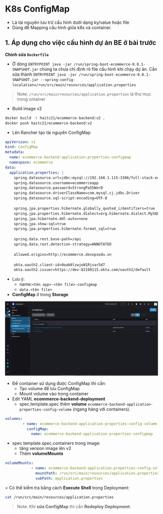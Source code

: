 # K8s ConfigMap

- Là tài nguyên lưu trữ cấu hình dưới dạng ky/value hoặc file
- Dùng để Mapping cấu hình giữa k8s và container.

## 1. Áp dụng cho việc cấu hình dự án BE ở bài trước

**Chỉnh sửa `Dockerfile`**

- Ở dòng `ENTRYPOINT java -jar /run/spring-boot-ecommerce-0.0.1-SNAPSHOT.jar` chúng ta chưa chỉ định rõ file cấu hình khi chạy dự án. Cần sửa thành `ENTRYPOINT java -jar /run/spring-boot-ecommerce-0.0.1-SNAPSHOT.jar --spring-config-localation=/run/src/main/resources/application.properties`

>Note: `/run/src/main/resources/application.properties` là thư mục trong ontainer

- Build image v2

```sh
docker build -t haitc21/ecommerce-backend:v2 .
docker push haitc21/ecommerce-backend:v2
```

- Lên Rancher tạo tài nguyên ConfigMap

```yml
apiVersion: v1
kind: ConfigMap
metadata:
  name: ecommerce-backend-application-properties-configmap
  namespace: ecommerce
data:
  application.properties: |
    spring.datasource.url=jdbc:mysql://192.168.1.115:3306/full-stack-ecommerce #chú ý thay đổi địa chỉ IP của bạn 
    spring.datasource.username=ecommerceapp
    spring.datasource.password=StrongPa55WorD
    spring.datasource.driverClassName=com.mysql.cj.jdbc.Driver
    spring.datasource.sql-script-encoding=UTF-8

    spring.jpa.properties.hibernate.globally_quoted_i/dentifiers=true
    spring.jpa.properties.hibernate.dialect=org.hibernate.dialect.MySQL8Dialect
    spring.jpa.hibernate.ddl-auto=none
    spring.jpa.show-sql=true
    spring.jpa.properties.hibernate.format_sql=true

    spring.data.rest.base-path=/api
    spring.data.rest.detection-strategy=ANNOTATED

    allowed.origins=http://ecommerce.devopsedu.vn

    okta.oauth2.client-id=0oab0lzwjoN1Rjsar5d7
    okta.oauth2.issuer=https://dev-82108115.okta.com/oauth2/default
```

- Lưu ý:
  - name:`<tên app>-<tên file>-configmap`
  - `data.<tên file>`
- **ConfigMap** ở trong **Storage**

![](./images/1.png)

- Để container sử dụng được ConfigMap thì cần:
  - Tạo volume để lưu ConfigMap
  - Mount volume vào trong container
- Edit YAML **ecommerce-backend-deployment**
  - spec.template.spec thêm **volume** `ecommerce-backend-application-properties-config-volume` (ngang hàng với containers).

```yml
volumes:
        - name: ecommerce-backend-application-properties-config-volume
          configMap:
            name: ecommerce-backend-application-properties-configmap
```

- spec.template.spec.containers trong image:
  - tăng version image lên v2
  - Thêm **volumeMounts**

```yml
volumeMounts:
            - name: ecommerce-backend-application-properties-config-volume
              mountPath: /run/src/main/resources/application.properties
              subPath: application.properties
```

= Có thể kiểm tra bằng cách **Execute Shell** trong Deployment:

```sh
cat /run/src/main/resources/application.properties

```
>Note: Khi **sửa ConfigMap** thì cần **Redeploy Deployment**.